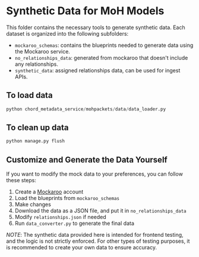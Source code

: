# Synthetic Data for MoH Models

This folder contains the necessary tools to generate synthetic data. Each dataset is organized into the following subfolders:

- `mockaroo_schemas`: contains the blueprints needed to generate data using the Mockaroo service.
- `no_relationships_data`: generated from mockaroo that doesn't include any relationships.
- `synthetic_data`: assigned relationships data, can be used for ingest APIs.

## To load data

```python
python chord_metadata_service/mohpackets/data/data_loader.py
```

## To clean up data

```python
python manage.py flush
```

## Customize and Generate the Data Yourself

If you want to modify the mock data to your preferences, you can follow these steps:

1. Create a [Mockaroo](https://www.mockaroo.com/) account
2. Load the blueprints from `mockaroo_schemas`
3. Make changes
4. Download the data as a JSON file, and put it in `no_relationships_data`
5. Modify `relationships.json` if needed
6. Run `data_converter.py` to generate the final data

*NOTE*: The synthetic data provided here is intended for frontend testing, and the logic is not strictly enforced. For other types of testing purposes, it is recommended to create your own data to ensure accuracy.

